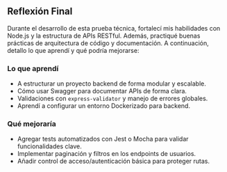 ## Reflexión Final

Durante el desarrollo de esta prueba técnica, fortalecí mis habilidades con Node.js y la estructura de APIs RESTful. Además, practiqué buenas prácticas de arquitectura de código y documentación. A continuación, detallo lo que aprendí y qué podría mejorarse:

### Lo que aprendí
- A estructurar un proyecto backend de forma modular y escalable.
- Cómo usar Swagger para documentar APIs de forma clara.
- Validaciones con `express-validator` y manejo de errores globales.
- Aprendí a configurar un entorno Dockerizado para backend.

### Qué mejoraría
- Agregar tests automatizados con Jest o Mocha para validar funcionalidades clave.
- Implementar paginación y filtros en los endpoints de usuarios.
- Añadir control de acceso/autenticación básica para proteger rutas.

